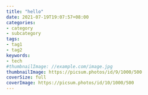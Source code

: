 ```yaml
---
title: "hello"
date: 2021-07-19T19:07:57+08:00
categories:
- category
- subcategory
tags:
- tag1
- tag2
keywords:
- tech
#thumbnailImage: //example.com/image.jpg
thumbnailImage: https://picsum.photos/id/9/1000/500
coverSize: full
coverImage: https://picsum.photos/id/10/1000/500
---
```


<!--more-->
